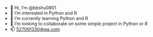 - 👋 Hi, I’m @bbshu0801
- 👀 I’m interested in Python and R
- 🌱 I’m currently learning Python and R
- 💞️ I’m looking to collaborate on some simple project in Python or R
- 📫 527091330@qq.com

<!---
bbshu0801/bbshu0801 is a ✨ special ✨ repository because its `README.md` (this file) appears on your GitHub profile.
You can click the Preview link to take a look at your changes.
--->
